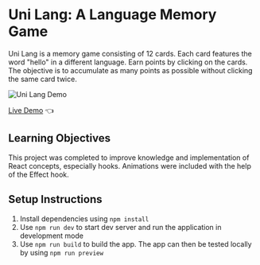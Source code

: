 # Uni Lang: A Language Memory Game
Uni Lang is a memory game consisting of 12 cards. Each card features the word "hello" in a different language. Earn points by clicking on the cards. The objective is to accumulate as many points as possible without clicking the same card twice.

![Uni Lang Demo](/public/images/demo.gif)

[Live Demo](https://kristenmazza-memory-game.netlify.app/) :point_left:

## Learning Objectives
This project was completed to improve knowledge and implementation of React concepts, especially hooks. Animations were included with the help of the Effect hook.


## Setup Instructions
1. Install dependencies using `npm install`
2. Use `npm run dev` to start dev server and run the application in development mode
3. Use `npm run build` to build the app. The app can then be tested locally by using `npm run preview`